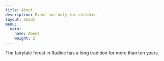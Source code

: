 ```yaml
---
title: About
description: Event not only for children
layout: about
menu:
  main:
    name: About
    weight: 2
---
```


The fairytale forest in Rudice has a long tradition for more than ten years.